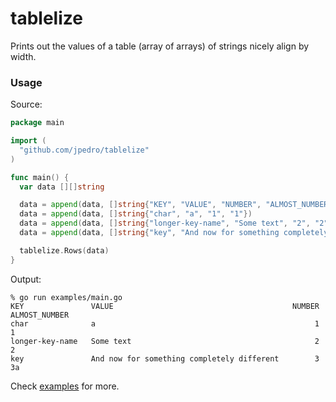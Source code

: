 # tablelize

Prints out the values of a table (array of arrays) of strings nicely align by
width.


### Usage

Source:
```go
package main

import (
  "github.com/jpedro/tablelize"
)

func main() {
  var data [][]string

  data = append(data, []string{"KEY", "VALUE", "NUMBER", "ALMOST_NUMBER"})
  data = append(data, []string{"char", "a", "1", "1"})
  data = append(data, []string{"longer-key-name", "Some text", "2", "2"})
  data = append(data, []string{"key", "And now for something completely different", "3", "3a"})

  tablelize.Rows(data)
}
```

Output:
```
% go run examples/main.go
KEY               VALUE                                        NUMBER   ALMOST_NUMBER
char              a                                                 1   1
longer-key-name   Some text                                         2   2
key               And now for something completely different        3   3a
```

Check [examples](https://github.com/jpedro/tablelize/tree/master/examples) for
more.
